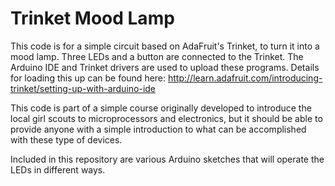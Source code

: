 Trinket Mood Lamp
=================

This code is for a simple circuit based on AdaFruit's Trinket, to turn it into a mood lamp. Three LEDs and a button are connected to the Trinket. The Arduino IDE and Trinket drivers are used to upload these programs. Details for loading this up can be found here:
http://learn.adafruit.com/introducing-trinket/setting-up-with-arduino-ide

This code is part of a simple course originally developed to introduce the local girl scouts to microprocessors and electronics, but it should be able to provide anyone with a simple introduction to what can be accomplished with these type of devices.

Included in this repository are various Arduino sketches that will operate the LEDs in different ways.
